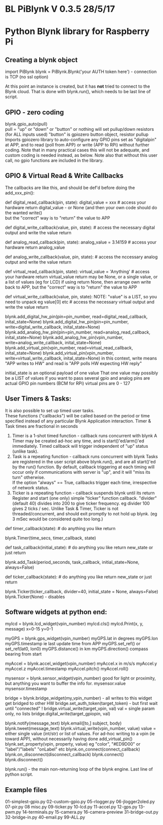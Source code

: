 
# BL  PiBlynk   V 0.3.5  28/5/17

# Python Blynk library for Raspberry Pi



## Creating a blynk object



import PiBlynk
blynk = PiBlynk.Blynk('your AUTH token here')
      - connection is TCP (no ssl option)

At this point an instance is created, but it has **not** tried to connect to the Blynk cloud. 
That is done with blynk.run(), which needs to be last line of script.
 
## GPIO - zero coding


blynk.gpio_auto(pull)   
    pull = "up" or "down" or "button" or nothing will set pullup/down resistors (for ALL inputs used)
    "button" is gpiozero button object, resistor pullup
Imports gpiozero library to auto-configure any GPIO pins set as "digitalpin" at APP,
and to read (poll from APP) or write (APP to RPi) without further coding.
Note that in many practical cases this will not be adequate, and custom coding is needed instead, as below.
Note also that without this user call, no gpio functions are included in the library.


## GPIO & Virtual Read & Write Callbacks



The callbacks are like this, and should be def'd before doing the add_xxx_pin():

def digital_read_callback(pin, state):
    digital_value = xxx       # access your hardware
    return digital_value  -  or None (and then your own code should do the wanted write()   
           but the "correct" way is to "return" the value to APP 
    
def digital_write_callback(value, pin, state):
    # access the necessary digital output and write the value
    return    

def analog_read_callback(pin, state):
    analog_value = 3.14159       # access your hardware
    return analog_value    
    
def analog_write_callback(value, pin, state):
    # access the nccessary analog output and write the value
    return
    
def virtual_read_callback(pin, state):
    virtual_value = 'Anything'       # access your hardware
    return virtual_value         return may be None, or a single value, or a list of values (eg for LCD)
           if using return None, then arrange own write back to APP,
           but the "correct" way is to "return" the value to APP 
            
def virtual_write_callback(value, pin, state):
    NOTE: "value" is a LIST, so you need to unpack eg value[0] etc
    # access the necessary virtual output and write the value
    return
    
blynk.add_digital_hw_pin(pin=pin_number, read=digital_read_callback, inital_state=None)
blynk.add_digital_hw_pin(pin=pin_number, write=digital_write_callback, inital_state=None)
blynk.add_analog_hw_pin(pin=pin_number, read=analog_read_callback, inital_state=None)
blynk.add_analog_hw_pin(vpin_number, write=analog_write_callback, inital_state=None)
blynk.add_virtual_pin(vpin_number, read=virtual_read_callback, inital_state=None)
blynk.add_virtual_pin(vpin_number, write=virtual_write_callback, inital_state=None)
    in this context, write means "APP writes to HW" and read is "APP polls HW expecting HW reply"

initial_state is an optional payload of one value 
    That one value may possibly be a LIST of values if you want to pass several
gpio and analog pins are actual GPIO pin numbers (BCM for RPi)
virtual pins are 0 - 127

## User Timers & Tasks:


It is also possible to set up timed user tasks.  
These functions ("callbacks") will be called based on the period or time specified 
    instead of any particular Blynk Application interaction.
Timer & Task times are fractional in seconds

1. Timer is a 1-shot timed function - callback runs concurrent with blynk
    A Timer may be created ad-hoc any time, and is start()'ed/arm()'ed immediately.
    Timed callback will trigger independent of "up" status (unlike task).
2. Task is a repeating function - callback runs concurrent with blynk
    Tasks are registered in the user script above blynk.run(), 
       and are all start()'ed by the run() function.
    By default, callback triggering at each timing will occur only if communications with server is "up", 
          and it will "miss its turn" otherwise.  
    If the option "always" == True, callbacks trigger each time, irrespective of network status.
3. Ticker is a repeating function - callback suspends blynk until its return
    Register and start (one only) simple "ticker" function callback.
    "divider" (default 40) divides into 200 to give ticker frequency. eg divider 100 gives 2 ticks / sec.
    Unlike Task & Timer, Ticker is not threaded/concurrent, and should exit promptly to not hold up blynk.
    (eg 3 mSec would be considered quite too long.)

def timer_callback(state):
    # do anything you like
    return
    
blynk.Timer(time_secs, timer_callback, state)    
    
def task_callback(initial_state):
    # do anything you like
    return new_state      or just return

blynk.add_Task(period_seconds, task_callback, initial_state=None, always=False)
      
def ticker_callback(state):
    # do anything you like
    return new_state   or just return

blynk.Ticker(ticker_callback, divider=40, initial_state = None, always=False)
blynk.Ticker(None) - disables
    

## Software widgets at python end:


mylcd = blynk.lcd_widget(vpin_number)
   mylcd.cls()
   mylcd.Print(x, y, message)   x=0-15   y=0-1
   
myGPS = blynk.gps_widget(vpin_number)
   myGPS.lat   in degrees
   myGPS.lon
   myGPS.timestamp   ie last update time from APP
   myGPS.set_ref() or set_ref(lat0, lon0)
   myGPS.distance()   in km
   myGPS.direction()    compass bearing from start

   
myAccel = blynk.accel_widget(vpin_number)
   myAccel.x   in m/s/s
   myAccel.y
   myAccel.z
   myAccel.timestamp
   myAccel.pitch()
   myAccel.roll()
   
mysensor = blynk.sensor_widget(vpin_number)   good for light or proximity, but anything you want 
 to buffer the info for.
   mysensor.value
   mysensor.timestamp

bridge = blynk.bridge_widget(my_vpin_number)   - all writes to this widget get bridged to other HW
   bridge.set_auth_token(target_token)  - but first wait until "connected" !
   bridge.virtual_write(target_vpin, val)   val = single param only, no lists
   bridge.digital_write(target_gpiopin, val) 


blynk.notify(message_text)
blyk.email([to,] subject, body)
blynk.tweet(message_text)
blynk.virtual_write(vpin_number, value)   value = either single value (int/str) or list of values.
       For ad-hoc writing to a vpin (ie toward APP),
       without necessarily having done add_virtual_pin()
blynk.set_property(vpin, property, value)    eg "color", "#ED9D00"    or "label"/"labels" "onLabel" etc
blynk.on_connect(connect_callback)
blynk.on_disconnect(disconnect_callback)
blynk.connect()
blynk.disconnect()

blynk.run()   -  the main non-returning loop of the blynk engine.  Last line of python script.

## Example files 

01-simplest-gpio.py
02-custom-gpio.py
05-rlogger.py
06-jlogger2oled.py
07-pir.py
08 misc.py
09-ticker.py
10-lcd.py
11-accel.py
12-gps.py
13-pwm.py
14-terminals.py
15-camera.py
16-camera-preview
31-bridge-out.py
32-bridge-in.py
40-email.py
99-ALL.py
